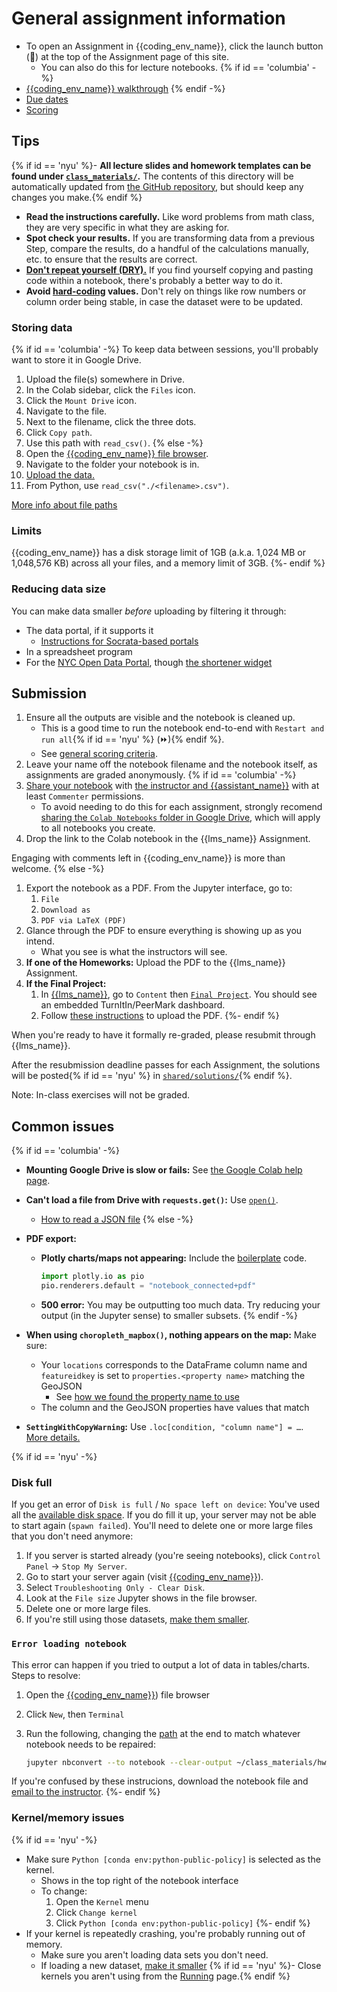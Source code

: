 # General assignment information

- To open an Assignment in {{coding_env_name}}, click the launch button (🚀) at the top of the Assignment page of this site.
   - You can also do this for lecture notebooks.
{% if id == 'columbia' -%}
- [{{coding_env_name}} walkthrough](https://columbiauniversity.zoom.us/rec/play/TfO3SbhRcAOSYoOc-HD7M_4d8cMQoAJCrcyJMIuUxfX1k7oX-txkCejsFLKxzrDn17aHDrlmWZumgS43.-J8dPQthf7yG1Iqx)
{% endif -%}
- [Due dates](syllabus.html#schedule)
- [Scoring](syllabus.html#assignment-scoring)

## Tips

{% if id == 'nyu' %}- **All lecture slides and homework templates can be found under [`class_materials/`]({{coding_env_url}}).** The contents of this directory will be automatically updated from [the GitHub repository](https://github.com/afeld/python-public-policy/tree/{{school_slug}}), but should keep any changes you make.{% endif %}

- **Read the instructions carefully.** Like word problems from math class, they are very specific in what they are asking for.
- **Spot check your results.** If you are transforming data from a previous Step, compare the results, do a handful of the calculations manually, etc. to ensure that the results are correct.
- **[Don't repeat yourself (DRY).](https://dzone.com/articles/is-your-code-dry-or-wet)** If you find yourself copying and pasting code within a notebook, there's probably a better way to do it.
- **Avoid [hard-coding](https://www.quora.com/What-does-hard-coded-something-mean-in-computer-programming-context) values.** Don't rely on things like row numbers or column order being stable, in case the dataset were to be updated.

### Storing data

{% if id == 'columbia' -%}
To keep data between sessions, you'll probably want to store it in Google Drive.

1. Upload the file(s) somewhere in Drive.
1. In the Colab sidebar, click the `Files` icon.
1. Click the `Mount Drive` icon.
1. Navigate to the file.
1. Next to the filename, click the three dots.
1. Click `Copy path`.
1. Use this path with `read_csv()`.
{% else -%}
1. Open the [{{coding_env_name}} file browser]({{coding_env_url}}).
1. Navigate to the folder your notebook is in.
1. [Upload the data.](https://tljh.jupyter.org/en/latest/howto/content/add-data.html#adding-data-from-your-local-machine)
1. From Python, use `read_csv("./<filename>.csv")`.

[More info about file paths](https://www.codecademy.com/resources/docs/general/file-paths)

### Limits

{{coding_env_name}} has a disk storage limit of 1GB (a.k.a. 1,024 MB or 1,048,576 KB) across all your files, and a memory limit of 3GB.
{%- endif %}

### Reducing data size

You can make data smaller _before_ uploading by filtering it through:

- The data portal, if it supports it
  - [Instructions for Socrata-based portals](https://support.socrata.com/hc/en-us/articles/202950808-Creating-a-Filtered-View)
- In a spreadsheet program
- For the [NYC Open Data Portal](https://opendata.cityofnewyork.us/), though [the shortener widget](https://python-public-policy.afeld.me/en/{{school_slug}}/shorten.html)

## Submission

1. Ensure all the outputs are visible and the notebook is cleaned up.
   - This is a good time to run the notebook end-to-end with `Restart and run all`{% if id == 'nyu' %} (⏩){% endif %}.
   - See [general scoring criteria](syllabus.html#assignment-scoring).
1. Leave your name off the notebook filename and the notebook itself, as assignments are graded anonymously.
{% if id == 'columbia' -%}
1. [Share your notebook](https://research.google.com/colaboratory/faq.html#notebook-storage) with [the instructor and {{assistant_name}}](https://python-public-policy.afeld.me/en/{{school_slug}}/syllabus.html#instructor-information) with at least `Commenter` permissions.
   - To avoid needing to do this for each assignment, strongly recomend [sharing the `Colab Notebooks` folder in Google Drive](https://support.google.com/drive/answer/7166529), which will apply to all notebooks you create.
1. Drop the link to the Colab notebook in the {{lms_name}} Assignment.

Engaging with comments left in {{coding_env_name}} is more than welcome.
{% else -%}
1. Export the notebook as a PDF. From the Jupyter interface, go to:
   1. `File`
   1. `Download as`
   1. `PDF via LaTeX (PDF)`
1. Glance through the PDF to ensure everything is showing up as you intend.
   - What you see is what the instructors will see.
1. **If one of the Homeworks:** Upload the PDF to the {{lms_name}} Assignment.
1. **If the Final Project:**
   1. In [{{lms_name}}]({{lms_url}}), go to `Content` then [`Final Project`](https://brightspace.nyu.edu/d2l/le/lessons/278596/topics/8569710). You should see an embedded TurnItIn/PeerMark dashboard.
   1. Follow [these instructions](https://help.turnitin.com/feedback-studio/d2l/LTI13/student/submitting-a-paper/submitting-a-paper.htm) to upload the PDF.
{%- endif %}

When you're ready to have it formally re-graded, please resubmit through {{lms_name}}.

After the resubmission deadline passes for each Assignment, the solutions will be posted{% if id == 'nyu' %} in [`shared/solutions/`](https://padmgp-4506.rcnyu.org/user-redirect/tree/shared/solutions/){% endif %}.

Note: In-class exercises will not be graded.

## Common issues

{% if id == 'columbia' -%}
- **Mounting Google Drive is slow or fails:** See [the Google Colab help page](https://research.google.com/colaboratory/faq.html#drive-timeout).
- **Can't load a file from Drive with `requests.get()`:** Use [`open()`](https://docs.python.org/3/tutorial/inputoutput.html#reading-and-writing-files).
  - [How to read a JSON file](https://www.freecodecamp.org/news/python-parse-json-how-to-read-a-json-file/#how-to-parse-and-read-a-json-file-in-python)
{% else -%}
- **PDF export:**

  - **Plotly charts/maps not appearing:** Include the [boilerplate](https://whynameitthat.blogspot.com/2013/10/boiler-plate.html) code.

    ```python
    import plotly.io as pio
    pio.renderers.default = "notebook_connected+pdf"
    ```

  - **500 error:** You may be outputting too much data. Try reducing your output (in the Jupyter sense) to smaller subsets.
{% endif -%}
- **When using `choropleth_mapbox()`, nothing appears on the map:** Make sure:
  - Your `locations` corresponds to the DataFrame column name and `featureidkey` is set to `properties.<property name>` matching the GeoJSON
    - See [how we found the property name to use](https://python-public-policy.afeld.me/en/{{school_slug}}/lecture_3.html#map-complaint-counts-by-cd)
  - The column and the GeoJSON properties have values that match
- **`SettingWithCopyWarning`:** Use `.loc[condition, "column name"] = …`. [More details.](https://www.dataquest.io/blog/settingwithcopywarning/)

{% if id == 'nyu' -%}
### Disk full

If you get an error of `Disk is full` / `No space left on device`: You've used all the [available disk space](#limits). If you do fill it up, your server may not be able to start again (`spawn failed`). You'll need to delete one or more large files that you don't need anymore:

1. If you server is started already (you're seeing notebooks), click `Control Panel` -> `Stop My Server`.
1. Go to start your server again (visit [{{coding_env_name}}]({{coding_env_url}})).
1. Select `Troubleshooting Only - Clear Disk`.
1. Look at the `File size` Jupyter shows in the file browser.
1. Delete one or more large files.
1. If you're still using those datasets, [make them smaller](#reducing-data-size).

### `Error loading notebook`

This error can happen if you tried to output a lot of data in tables/charts. Steps to resolve:

1. Open the [{{coding_env_name}}]({{coding_env_url}})) file browser
1. Click `New`, then `Terminal`
1. Run the following, changing the [path](https://www.codecademy.com/resources/docs/general/file-paths) at the end to match whatever notebook needs to be repaired:

   ```sh
   jupyter nbconvert --to notebook --clear-output ~/class_materials/hw_<NUMBER>.ipynb
   ```

If you're confused by these instrucions, download the notebook file and [email to the instructor](https://python-public-policy.afeld.me/en/{{school_slug}}/syllabus.html#instructor-information).
{%- endif %}

### Kernel/memory issues

{% if id == 'nyu' -%}
- Make sure `Python [conda env:python-public-policy]` is selected as the kernel.
  - Shows in the top right of the notebook interface
  - To change:
    1. Open the `Kernel` menu
    1. Click `Change kernel`
    1. Click `Python [conda env:python-public-policy]`
{%- endif %}
- If your kernel is repeatedly crashing, you're probably running out of memory.
  - Make sure you aren't loading data sets you don't need.
  - If loading a new dataset, [make it smaller](#reducing-data-size)
  {% if id == 'nyu' %}- Close kernels you aren't using from the [Running](https://padmgp-4506.rcnyu.org/user-redirect/tree#running) page.{% endif %}
